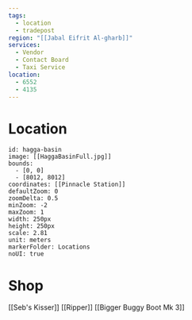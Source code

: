 ```yaml
---
tags:
  - location
  - tradepost
region: "[[Jabal Eifrit Al-gharb]]"
services:
  - Vendor
  - Contact Board
  - Taxi Service
location:
  - 6552
  - 4135
---
```

# Location
```leaflet
id: hagga-basin
image: [[HaggaBasinFull.jpg]]
bounds:
  - [0, 0]
  - [8012, 8012]
coordinates: [[Pinnacle Station]]
defaultZoom: 0
zoomDelta: 0.5
minZoom: -2
maxZoom: 1
width: 250px
height: 250px
scale: 2.81
unit: meters
markerFolder: Locations
noUI: true
```
# Shop
[[Seb's Kisser]]
[[Ripper]]
[[Bigger Buggy Boot Mk 3]]
